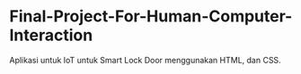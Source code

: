 # Final-Project-For-Human-Computer-Interaction
Aplikasi untuk IoT untuk Smart Lock Door menggunakan HTML, dan CSS.
